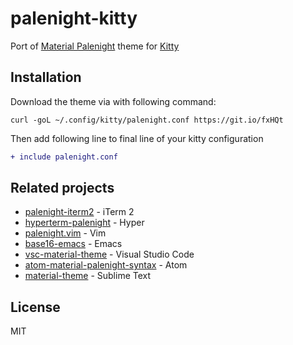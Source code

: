 # palenight-kitty
Port of [Material Palenight](https://github.com/equinusocio/vsc-material-theme) theme for [Kitty](https://sw.kovidgoyal.net/kitty/index.html)

## Installation

Download the theme via with following command:
```
curl -goL ~/.config/kitty/palenight.conf https://git.io/fxHQt
```

Then add following line to final line of your kitty configuration
```diff
+ include palenight.conf
```

## Related projects
- [palenight-iterm2](https://github.com/JonathanSpeek/palenight-iterm2) - iTerm 2
- [hyperterm-palenight](https://github.com/sammagee/hyperterm-palenight) - Hyper
- [palenight.vim](https://github.com/drewtempelmeyer/palenight.vim) - Vim
- [base16-emacs](https://github.com/belak/base16-emacs) - Emacs
- [vsc-material-theme](https://github.com/equinusocio/vsc-material-theme) - Visual Studio Code
- [atom-material-palenight-syntax](https://github.com/whizkydee/atom-material-palenight-syntax) - Atom
- [material-theme](https://github.com/equinusocio/material-theme) - Sublime Text

## License
MIT
